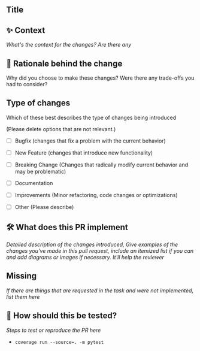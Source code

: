## Title

## ✨ Context
_What's the context for the changes? Are there any_

## 🧠 Rationale behind the change

Why did you choose to make these changes? Were there any trade-offs you had to consider? 

## Type of changes

Which of these best describes the type of changes being introduced

(Please delete options that are not relevant.)

- [ ] Bugfix (changes that fix a problem with the current behavior)
- [ ] New Feature (changes that introduce new functionality)
- [ ] Breaking Change (Changes that radically modify current behavior and may be problematic)
- [ ] Documentation
- [ ] Improvements (Minor refactoring, code changes or optimizations)
- [ ] Other (Please describe)


## 🛠 What does this PR implement
_Detailed description of the changes introduced, Give examples of the changes you've made in this pull request, include an itemized list if you can and
add diagrams or images if necessary. It'll help the reviewer_

## Missing
_If there are things that are requested in the task and were not implemented, list them here_


## 🧪 How should this be tested?
_Steps to test or reproduce the PR here_

- `coverage run --source=. -m pytest` 


